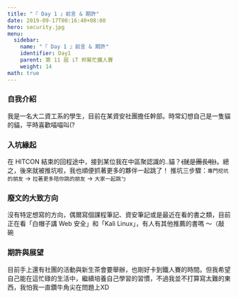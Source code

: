 ```yaml
---
title: "『 Day 1 』前言 & 期許" 
date: 2019-09-17T00:16:40+08:00
hero: security.jpg
menu:
  sidebar:
    name: "『 Day 1 』前言 & 期許"
    identifier: Day1
    parent: 第 11 屆 iT 邦幫忙鐵人賽
    weight: 14
math: true
---
```

### 自我介紹
我是一名大二資工系的學生，目前在某資安社團擔任幹部。時常幻想自己是一隻貓的貓，平時喜歡喵喵叫(?

### 入坑緣起
在 HITCON 結束的回程途中，接到某位我在中區聚認識的..貓？~~(就是團長啦)~~。總之，後來就被推坑啦，我也順便抓著更多的夥伴一起跳了！ 推坑三步驟：`專門挖坑的朋友` -> `拉著更多陪你跳的朋友` -> `大家一起跳ㄅ`

### 廢文的大致方向
沒有特定想寫的方向，偶爾寫個課程筆記、資安筆記或是最近在看的書之類，目前正在看「白帽子講 Web 安全」和「Kali Linux」，有人有其他推薦的書嗎 ～（敲碗

### 期許與展望
目前手上還有社團的活動與新生茶會要舉辦，也剛好卡到鐵人賽的時間。但我希望自己能在這忙碌的生活中，繼續培養自己學習的習慣，不過我並不打算寫太難的東西，我怕我一直鑽牛角尖在問題上XD